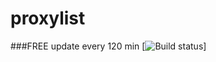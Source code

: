 # proxylist
###FREE
update every 120 min
[![Build status](https://github.com/crackmag/proxylist/actions/workflows/main.yml/badge.svg)]
